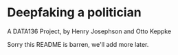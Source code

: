 # Deepfaking a politician
A DATA136 Project, by Henry Josephson and Otto Keppke

Sorry this README is barren, we'll add more later.